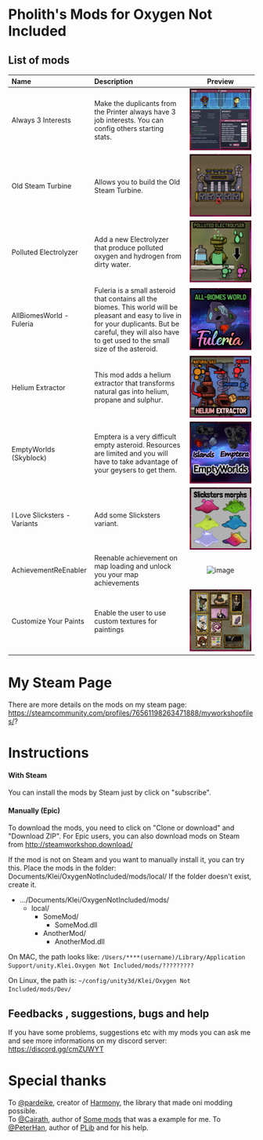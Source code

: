 


# Pholith's Mods for Oxygen Not Included

## List of mods
| **Name**                            | **Description**                                                                                                                                                                                                                                                                      | **Preview**                                           |
| :---------------------------------- | :------------------------------------------------------------------------------------------------------------------------------------------------------------------------------------------------------------------------------------------------------------------------------------| :-------:									                               |
| Always 3 Interests                  | Make the duplicants from the Printer always have 3 job interests.  You can config others starting stats.                                                                                                                                                                             |![image](/src/Always3Interests/screen.png)|
| Old Steam Turbine                   | Allows you to build the Old Steam Turbine.                                                                                                                                                                                                                                           |![image](/src/OldSteamTurbine/screen.png)|
| Polluted Electrolyzer               | Add a new Electrolyzer that produce polluted oxygen and hydrogen from dirty water.                                                                                                                                                                                                   |![image](/src/PollutedElectrolyzer/screen.png)|
| AllBiomesWorld - Fuleria| Fuleria is a small asteroid that contains all the biomes. This world will be pleasant and easy to live in for your duplicants. But be careful, they will also have to get used to the small size of the asteroid.                                                                                 |![image](/src/AllBiomesWorld/screen.png)|
| Helium Extractor | This mod adds a helium extractor that transforms natural gas into helium, propane and sulphur.                                                                                                                                                                                                          |![image](/src/HeliumExtractor/screen.png)|
| EmptyWorlds (Skyblock)| Emptera is a very difficult empty asteroid. Resources are limited and you will have to take advantage of your geysers to get them.                                                                                 |![image](/src/EmptyWorld/screen1.png)|
| I Love Slicksters - Variants | Add some Slicksters variant.                                                                                 |![image](/src/ILoveSlicksters/screen1.png)|
| AchievementReEnabler | Reenable achievement on map loading and unlock you your map achievements							|![image](/src/AchievementReEnabler/screen1.png)|
| Customize Your Paints | Enable the user to use custom textures for paintings												|![image](/src/CustomizeYourPaints/screen1.png)|


# My Steam Page
There are more details on the mods on my steam page:
https://steamcommunity.com/profiles/76561198263471888/myworkshopfiles/?

# Instructions

#### With Steam
You can install the mods by Steam just by click on "subscribe".

#### Manually (Epic)
To download the mods, you need to click on "Clone or download" and "Download ZIP".
For Epic users, you can also download mods on Steam from http://steamworkshop.download/

If the mod is not on Steam and you want to manually install it, you can try this.
Place the mods in the folder: Documents/Klei/OxygenNotIncluded/mods/local/
If the folder doesn't exist, create it.
* .../Documents/Klei/OxygenNotIncluded/mods/
  * local/
    * SomeMod/
      * SomeMod.dll
    * AnotherMod/
      * AnotherMod.dll

 On MAC, the path looks like: `/Users/****(username)/Library/Application Support/unity.Klei.Oxygen Not Included/mods/?????????`
 
 On Linux, the path is: `~/config/unity3d/Klei/Oxygen Not Included/mods/Dev/`

## Feedbacks , suggestions, bugs and help
If you have some problems, suggestions etc with my mods you can ask me and see more informations on my discord server:
https://discord.gg/cmZUWYT

# Special thanks
To [@pardeike](https://github.com/pardeike), creator of [Harmony](https://github.com/pardeike/Harmony), the library that made oni modding possible.  
To [@Cairath](https://github.com/Cairath), author of [Some mods](https://github.com/Cairath/ONI-Mods) that was a example for me.
To [@PeterHan](https://github.com/peterhaneve), author of [PLib](https://github.com/peterhaneve/ONIMods/tree/master/PLib) and for his help.
